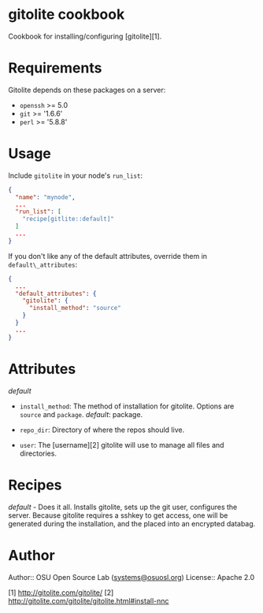 # gitolite cookbook

Cookbook for installing/configuring [gitolite][1].

# Requirements

Gitolite depends on these packages on a server:
 - `openssh` >= 5.0
 - `git` >= '1.6.6'
 - `perl` >= '5.8.8'

# Usage

Include `gitolite` in your node's `run_list`:

```json
{
  "name": "mynode",
  ...
  "run_list": [
    "recipe[gitlite::default]"
  ]
  ...
}
```

If you don't like any of the default attributes, override them in
`default\_attributes`:

```json
{
  ...
  "default_attributes": {
    "gitolite": {
      "install_method": "source"
    }
  }
  ...
}
```

# Attributes

*default*

 - `install_method`: The method of installation for gitolite. Options
                     are `source` and `package`. *default*: package.

 - `repo_dir`: Directory of where the repos should live.
 
 - `user`: The [username][2] gitolite will use to manage all
           files and directories.


# Recipes

*default* - Does it all. Installs gitolite, sets up the git user,  configures the server.
            Because gitolite requires a sshkey to get access, one will
            be generated during the installation, and the placed into an
            encrypted databag.

# Author

Author:: OSU Open Source Lab (<systems@osuosl.org>)
License:: Apache 2.0

[1] http://gitolite.com/gitolite/
[2] http://gitolite.com/gitolite/gitolite.html#install-nnc
